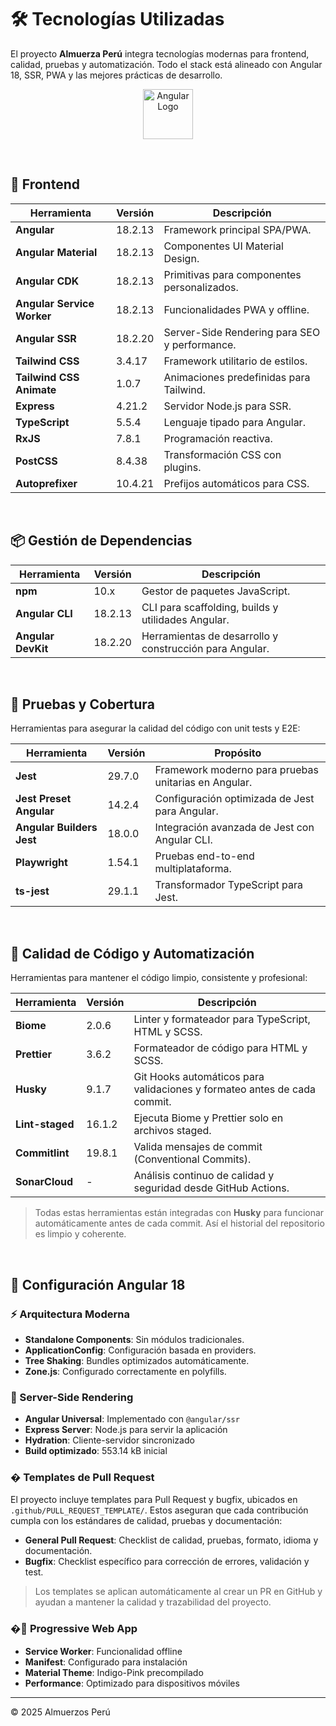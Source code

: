 # 🛠️ Tecnologías Utilizadas

El proyecto **Almuerza Perú** integra tecnologías modernas para frontend, calidad, pruebas y automatización. Todo el stack está alineado con Angular 18, SSR, PWA y las mejores prácticas de desarrollo.

<p align="center">
  <img src="https://angular.io/assets/images/logos/angular/angular.svg" alt="Angular Logo" width="80" />
</p>

&nbsp;

## 🎯 Frontend

| Herramienta                | Versión | Descripción                                   |
| -------------------------- | ------- | --------------------------------------------- |
| **Angular**                | 18.2.13 | Framework principal SPA/PWA.                  |
| **Angular Material**       | 18.2.13 | Componentes UI Material Design.               |
| **Angular CDK**            | 18.2.13 | Primitivas para componentes personalizados.   |
| **Angular Service Worker** | 18.2.13 | Funcionalidades PWA y offline.                |
| **Angular SSR**            | 18.2.20 | Server-Side Rendering para SEO y performance. |
| **Tailwind CSS**           | 3.4.17  | Framework utilitario de estilos.              |
| **Tailwind CSS Animate**   | 1.0.7   | Animaciones predefinidas para Tailwind.       |
| **Express**                | 4.21.2  | Servidor Node.js para SSR.                    |
| **TypeScript**             | 5.5.4   | Lenguaje tipado para Angular.                 |
| **RxJS**                   | 7.8.1   | Programación reactiva.                        |
| **PostCSS**                | 8.4.38  | Transformación CSS con plugins.               |
| **Autoprefixer**           | 10.4.21 | Prefijos automáticos para CSS.                |

&nbsp;

## 📦 Gestión de Dependencias

| Herramienta        | Versión | Descripción                                             |
| ------------------ | ------- | ------------------------------------------------------- |
| **npm**            | 10.x    | Gestor de paquetes JavaScript.                          |
| **Angular CLI**    | 18.2.13 | CLI para scaffolding, builds y utilidades Angular.      |
| **Angular DevKit** | 18.2.20 | Herramientas de desarrollo y construcción para Angular. |

&nbsp;

## 🧪 Pruebas y Cobertura

Herramientas para asegurar la calidad del código con unit tests y E2E:

| Herramienta               | Versión | Propósito                                            |
| ------------------------- | ------- | ---------------------------------------------------- |
| **Jest**                  | 29.7.0  | Framework moderno para pruebas unitarias en Angular. |
| **Jest Preset Angular**   | 14.2.4  | Configuración optimizada de Jest para Angular.       |
| **Angular Builders Jest** | 18.0.0  | Integración avanzada de Jest con Angular CLI.        |
| **Playwright**            | 1.54.1  | Pruebas end-to-end multiplataforma.                  |
| **ts-jest**               | 29.1.1  | Transformador TypeScript para Jest.                  |

&nbsp;

## 🧹 Calidad de Código y Automatización

Herramientas para mantener el código limpio, consistente y profesional:

| Herramienta     | Versión | Descripción                                                              |
| --------------- | ------- | ------------------------------------------------------------------------ |
| **Biome**       | 2.0.6   | Linter y formateador para TypeScript, HTML y SCSS.                       |
| **Prettier**    | 3.6.2   | Formateador de código para HTML y SCSS.                                  |
| **Husky**       | 9.1.7   | Git Hooks automáticos para validaciones y formateo antes de cada commit. |
| **Lint-staged** | 16.1.2  | Ejecuta Biome y Prettier solo en archivos staged.                        |
| **Commitlint**  | 19.8.1  | Valida mensajes de commit (Conventional Commits).                        |
| **SonarCloud**  | -       | Análisis continuo de calidad y seguridad desde GitHub Actions.           |

> Todas estas herramientas están integradas con **Husky** para funcionar automáticamente antes de cada commit. Así el historial del repositorio es limpio y coherente.

&nbsp;

## 🎯 Configuración Angular 18

### ⚡ Arquitectura Moderna

- **Standalone Components**: Sin módulos tradicionales.
- **ApplicationConfig**: Configuración basada en providers.
- **Tree Shaking**: Bundles optimizados automáticamente.
- **Zone.js**: Configurado correctamente en polyfills.

### 🔄 Server-Side Rendering

- **Angular Universal**: Implementado con `@angular/ssr`
- **Express Server**: Node.js para servir la aplicación
- **Hydration**: Cliente-servidor sincronizado
- **Build optimizado**: 553.14 kB inicial

### � Templates de Pull Request

El proyecto incluye templates para Pull Request y bugfix, ubicados en `.github/PULL_REQUEST_TEMPLATE/`. Estos aseguran que cada contribución cumpla con los estándares de calidad, pruebas y documentación:

- **General Pull Request**: Checklist de calidad, pruebas, formato, idioma y documentación.
- **Bugfix**: Checklist específico para corrección de errores, validación y test.

> Los templates se aplican automáticamente al crear un PR en GitHub y ayudan a mantener la calidad y trazabilidad del proyecto.

### �📱 Progressive Web App

- **Service Worker**: Funcionalidad offline
- **Manifest**: Configurado para instalación
- **Material Theme**: Indigo-Pink precompilado
- **Performance**: Optimizado para dispositivos móviles

---

© 2025 Almuerzos Perú
